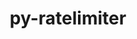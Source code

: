 ---
title: "py-ratelimiter"
layout: cache
categories: [package, v0.18]
meta: {"versions": ["1.2.0.post0"], "compilers": ["gcc@=7.3.1"], "oss": ["amzn2"], "platforms": ["linux"], "targets": ["aarch64", "graviton2", "x86_64_v3", "x86_64_v4"], "stacks": ["aws-isc", "aws-isc-aarch64"], "num_specs": 8, "num_specs_by_stack": {"aws-isc": 4, "aws-isc-aarch64": 4}}
spec_details: [{"hash": "2vs3b7gwhr7xopz5smc7i5kt3aq64sma", "compiler": "gcc@=7.3.1", "versions": ["1.2.0.post0"], "os": "amzn2", "platform": "linux", "target": "x86_64_v3", "variants": [], "stacks": ["aws-isc"], "size": "-", "tarball": "https://binaries.spack.io/releases/v0.18/build_cache/linux-amzn2-x86_64_v3/gcc-7.3.1/py-ratelimiter-1.2.0.post0/linux-amzn2-x86_64_v3-gcc-7.3.1-py-ratelimiter-1.2.0.post0-2vs3b7gwhr7xopz5smc7i5kt3aq64sma.spack"}, {"hash": "jw5syf7lzicg2h63aof6mw6yg6sbbgrs", "compiler": "gcc@=7.3.1", "versions": ["1.2.0.post0"], "os": "amzn2", "platform": "linux", "target": "x86_64_v4", "variants": [], "stacks": ["aws-isc"], "size": "-", "tarball": "https://binaries.spack.io/releases/v0.18/build_cache/linux-amzn2-x86_64_v4/gcc-7.3.1/py-ratelimiter-1.2.0.post0/linux-amzn2-x86_64_v4-gcc-7.3.1-py-ratelimiter-1.2.0.post0-jw5syf7lzicg2h63aof6mw6yg6sbbgrs.spack"}, {"hash": "sxidr226cffkcjxypoabrv74dyjagqdw", "compiler": "gcc@=7.3.1", "versions": ["1.2.0.post0"], "os": "amzn2", "platform": "linux", "target": "aarch64", "variants": [], "stacks": ["aws-isc-aarch64"], "size": "-", "tarball": "https://binaries.spack.io/releases/v0.18/build_cache/linux-amzn2-aarch64/gcc-7.3.1/py-ratelimiter-1.2.0.post0/linux-amzn2-aarch64-gcc-7.3.1-py-ratelimiter-1.2.0.post0-sxidr226cffkcjxypoabrv74dyjagqdw.spack"}, {"hash": "ngp2rulwrxgtrw6szx2vy7xk6yzucjoi", "compiler": "gcc@=7.3.1", "versions": ["1.2.0.post0"], "os": "amzn2", "platform": "linux", "target": "x86_64_v4", "variants": [], "stacks": ["aws-isc"], "size": "-", "tarball": "https://binaries.spack.io/releases/v0.18/build_cache/linux-amzn2-x86_64_v4/gcc-7.3.1/py-ratelimiter-1.2.0.post0/linux-amzn2-x86_64_v4-gcc-7.3.1-py-ratelimiter-1.2.0.post0-ngp2rulwrxgtrw6szx2vy7xk6yzucjoi.spack"}, {"hash": "qzhp4l2ufzkx6c44zhsv34pwihdjvgce", "compiler": "gcc@=7.3.1", "versions": ["1.2.0.post0"], "os": "amzn2", "platform": "linux", "target": "aarch64", "variants": [], "stacks": ["aws-isc-aarch64"], "size": "-", "tarball": "https://binaries.spack.io/releases/v0.18/build_cache/linux-amzn2-aarch64/gcc-7.3.1/py-ratelimiter-1.2.0.post0/linux-amzn2-aarch64-gcc-7.3.1-py-ratelimiter-1.2.0.post0-qzhp4l2ufzkx6c44zhsv34pwihdjvgce.spack"}, {"hash": "r3ycv6oztyjkch72v5fgvh5lq3cvwac4", "compiler": "gcc@=7.3.1", "versions": ["1.2.0.post0"], "os": "amzn2", "platform": "linux", "target": "graviton2", "variants": [], "stacks": ["aws-isc-aarch64"], "size": "-", "tarball": "https://binaries.spack.io/releases/v0.18/build_cache/linux-amzn2-graviton2/gcc-7.3.1/py-ratelimiter-1.2.0.post0/linux-amzn2-graviton2-gcc-7.3.1-py-ratelimiter-1.2.0.post0-r3ycv6oztyjkch72v5fgvh5lq3cvwac4.spack"}, {"hash": "tvi7zo646gibahc3efqt3mqjwaukwkfe", "compiler": "gcc@=7.3.1", "versions": ["1.2.0.post0"], "os": "amzn2", "platform": "linux", "target": "x86_64_v3", "variants": [], "stacks": ["aws-isc"], "size": "-", "tarball": "https://binaries.spack.io/releases/v0.18/build_cache/linux-amzn2-x86_64_v3/gcc-7.3.1/py-ratelimiter-1.2.0.post0/linux-amzn2-x86_64_v3-gcc-7.3.1-py-ratelimiter-1.2.0.post0-tvi7zo646gibahc3efqt3mqjwaukwkfe.spack"}, {"hash": "jatsz4x4icy3h4aemc544ib6c4pcl6gy", "compiler": "gcc@=7.3.1", "versions": ["1.2.0.post0"], "os": "amzn2", "platform": "linux", "target": "graviton2", "variants": [], "stacks": ["aws-isc-aarch64"], "size": "-", "tarball": "https://binaries.spack.io/releases/v0.18/build_cache/linux-amzn2-graviton2/gcc-7.3.1/py-ratelimiter-1.2.0.post0/linux-amzn2-graviton2-gcc-7.3.1-py-ratelimiter-1.2.0.post0-jatsz4x4icy3h4aemc544ib6c4pcl6gy.spack"}]
---